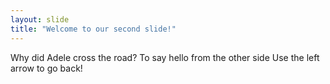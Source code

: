 ```yaml
---
layout: slide
title: "Welcome to our second slide!"
---
```

Why did Adele cross the road? To say hello from the other side
Use the left arrow to go back!

